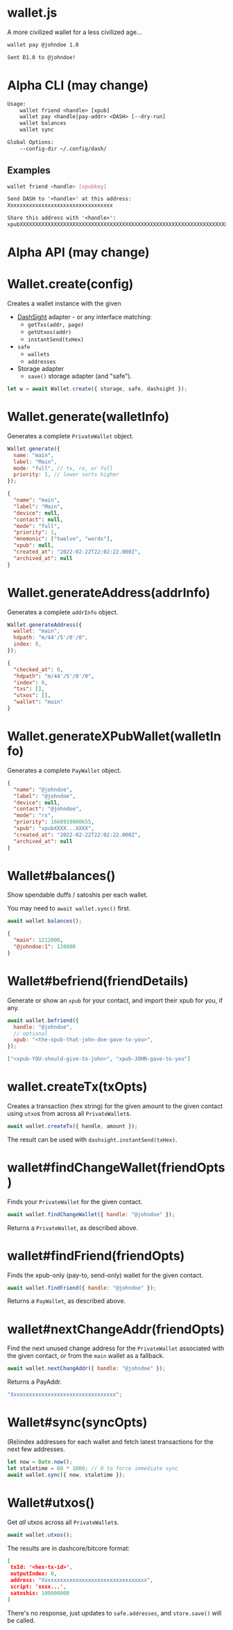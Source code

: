 # wallet.js

A more civilized wallet for a less civilized age...

```sh
wallet pay @johndoe 1.0
```

```txt
Sent Đ1.0 to @johndoe!
```

# Alpha CLI (may change)

```txt
Usage:
    wallet friend <handle> [xpub]
    wallet pay <handle|pay-addr> <DASH> [--dry-run]
    wallet balances
    wallet sync

Global Options:
    --config-dir ~/.config/dash/
```

## Examples

```sh
wallet friend <handle> [xpubkey]
```

```txt
Send DASH to '<handle>' at this address:
Xxxxxxxxxxxxxxxxxxxxxxxxxxxxxxxxxx

Share this address with '<handle>':
xpubXXXXXXXXXXXXXXXXXXXXXXXXXXXXXXXXXXXXXXXXXXXXXXXXXXXXXXXXXXXXXXXXXXXXXXXXXXXXXXXXXXXXXXXXXXXXXXXXXXXXXXXXXXX
```

# Alpha API (may change)

# Wallet.create(config)

Creates a wallet instance with the given

- [DashSight](https://github.com/dashhive/dashsight.js) adapter - or any
  interface matching:
  - `getTxs(addr, page)`
  - `getUtxos(addr)`
  - `instantSend(txHex)`
- `safe`
  - `wallets`
  - `addresses`
- Storage adapter
  - `save()` storage adapter (and "safe").

```js
let w = await Wallet.create({ storage, safe, dashsight });
```

# Wallet.generate(walletInfo)

Generates a complete `PrivateWallet` object.

```js
Wallet.generate({
  name: "main",
  label: "Main",
  mode: "full", // tx, rx, or full
  priority: 1, // lower sorts higher
});
```

```json
{
  "name": "main",
  "label": "Main",
  "device": null,
  "contact": null,
  "mode": "full",
  "priority": 1,
  "mnemonic": ["twelve", "words"],
  "xpub": null,
  "created_at": "2022-02-22T22:02:22.000Z",
  "archived_at": null
}
```

# Wallet.generateAddress(addrInfo)

Generates a complete `addrInfo` object.

```js
Wallet.generateAddress({
  wallet: "main",
  hdpath: "m/44'/5'/0'/0",
  index: 0,
});
```

```json
{
  "checked_at": 0,
  "hdpath": "m/44'/5'/0'/0",
  "index": 0,
  "txs": [],
  "utxos": [],
  "wallet": "main"
}
```

# Wallet.generateXPubWallet(walletInfo)

Generates a complete `PayWallet` object.

```json
{
  "name": "@johndoe",
  "label": "@johndoe",
  "device": null,
  "contact": "@johndoe",
  "mode": "rx",
  "priority": 1668919000655,
  "xpub": "xpubXXXX...XXXX",
  "created_at": "2022-02-22T22:02:22.000Z",
  "archived_at": null
}
```

# Wallet#balances()

Show spendable duffs / satoshis per each wallet.

You may need to `await wallet.sync()` first.

```js
await wallet.balances();
```

```json
{
  "main": 1212000,
  "@johndoe:1": 120000
}
```

# Wallet#befriend(friendDetails)

Generate or show an `xpub` for your contact, and import their xpub for you, if
any.

```js
await wallet.befriend({
  handle: "@johndoe",
  // optional
  xpub: "<the-xpub-that-john-doe-gave-to-you>",
});
```

```json
["<xpub-YOU-should-give-to-john>", "xpub-JOHN-gave-to-you"]
```

# wallet.createTx(txOpts)

Creates a transaction (hex string) for the given amount to the given contact
using `utxo`s from across all `PrivateWallet`s.

```js
await wallet.createTx({ handle, amount });
```

The result can be used with `dashsight.instantSend(txHex)`.

# wallet#findChangeWallet(friendOpts)

Finds your `PrivateWallet` for the given contact.

```js
await wallet.findChangeWallet({ handle: "@johndoe" });
```

Returns a `PrivateWallet`, as described above.

# wallet#findFriend(friendOpts)

Finds the xpub-only (pay-to, send-only) wallet for the given contact.

```js
await wallet.findFriend({ handle: "@johndoe" });
```

Returns a `PayWallet`, as described above.

# wallet#nextChangeAddr(friendOpts)

Find the next unused change address for the `PrivateWallet` associated with the
given contact, or from the `main` wallet as a fallback.

```js
await wallet.nextChangAddr({ handle: "@johndoe" });
```

Returns a PayAddr.

```js
"Xxxxxxxxxxxxxxxxxxxxxxxxxxxxxxxxxx";
```

# Wallet#sync(syncOpts)

(Re)index addresses for each wallet and fetch latest transactions for the next
few addresses.

```js
let now = Date.now();
let staletime = 60 * 1000; // 0 to force immediate sync
await wallet.sync({ now, staletime });
```

# Wallet#utxos()

Get _all_ utxos across all `PrivateWallet`s.

```js
await wallet.utxos();
```

The results are in dashcore/bitcore format:

```json
[
 txId: '<hex-tx-id>',
 outputIndex: 0,
 address: "Xxxxxxxxxxxxxxxxxxxxxxxxxxxxxxxxxx",
 script: 'xxxx...',
 satoshis: 100000000
]
```

There's no response, just updates to `safe.addresses`, and `store.save()` will
be called.

